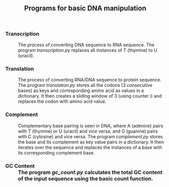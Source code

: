 <h2 align="center"> Programs for basic DNA manipulation </h2><br>
<dl>
  <h3><dt>Transcription</dt></h3>
  <dd>The process of converting DNA sequence to RNA sequence. The program <i>transcription.py</i> replaces all instances of T (thymine) to U (uracil).</dd>

<h3><dt>Translation</dt></h3>
<dd>The process of converting RNA/DNA sequence to protein sequence. The program <i>translation.py</i> stores all the codons (3 consecutive bases) as keys and corresponding amino acid as values in a dictionary. It then creates a sliding window of 3 (using counter i) and replaces the codon with amino acid value.</dd>

<h3><dt>Complement</dt></h3>
<dd>Complementary base pairing is seen in DNA, where A (adenine) pairs with T (thymine) or U (uracil) and vice versa, and G (guanine) pairs with C (cytosine) and vice versa. The program <i>complement.py</i> stores the base and its complement as key value pairs in a dictionary. It then iterates over the sequence and replaces the instances of a base with its corresponding complement base. </dd>

<h3><dt>GC Content</dt>
<dd>The program <i>gc_count.py</i> calculates the total GC content of the input sequence using the basic count function.</dd>
</dl>
